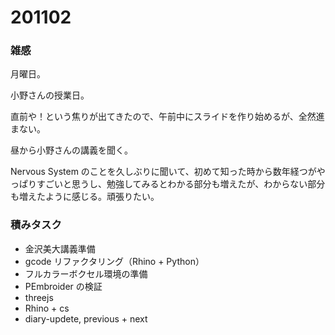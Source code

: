 # 201102  

### 雑感  

月曜日。  

小野さんの授業日。  

直前や！という焦りが出てきたので、午前中にスライドを作り始めるが、全然進まない。  

昼から小野さんの講義を聞く。  

Nervous System のことを久しぶりに聞いて、初めて知った時から数年経つがやっぱりすごいと思うし、勉強してみるとわかる部分も増えたが、わからない部分も増えたように感じる。頑張りたい。  

### 積みタスク  

- 金沢美大講義準備  
- gcode リファクタリング（Rhino + Python）  
- フルカラーボクセル環境の準備  
- PEmbroider の検証  
- threejs  
- Rhino + cs  
- diary-updete, previous + next  
